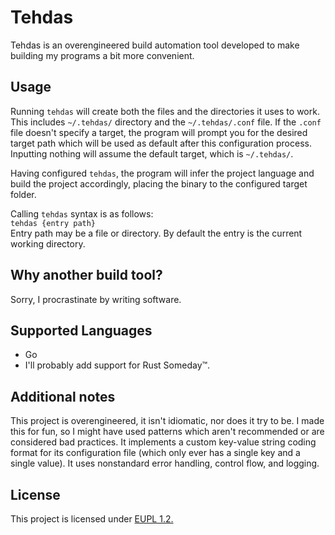 # Tehdas
Tehdas is an overengineered build automation tool developed to make building my programs a bit more convenient.

## Usage
Running `tehdas` will create both the files and the directories it uses to work. This includes `~/.tehdas/` directory and the `~/.tehdas/.conf` file. If the `.conf` file doesn't specify a target, the program will prompt you for the desired target path which will be used as default after this configuration process. Inputting nothing will assume the default target, which is `~/.tehdas/`.

Having configured `tehdas`, the program will infer the project language and build the project accordingly, placing the binary to the configured target folder.

Calling `tehdas` syntax is as follows:\
`tehdas {entry path}`\
Entry path may be a file or directory. By default the entry is the current working directory.

## Why another build tool?
Sorry, I procrastinate by writing software.

## Supported Languages
- Go
- I'll probably add support for Rust Someday™.

## Additional notes
This project is overengineered, it isn't idiomatic, nor does it try to be. I made this for fun, so I might have used patterns which aren't recommended or are considered bad practices. It implements a custom key-value string coding format for its configuration file (which only ever has a single key and a single value). It uses nonstandard error handling, control flow, and logging.

## License
This project is licensed under [EUPL 1.2.](./LICENSE)
